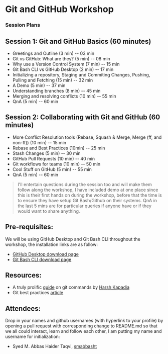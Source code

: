 # Git and GitHub Workshop

### Session Plans

## Session 1: Git and GitHub Basics (60 minutes)

- Greetings and Outline (3 min) -- 03 min
- Git vs GitHub: What are they? (5 min) -- 08 min
- Why use a Version Control System (7 min) -- 15 min
- Git Bash CLI vs GitHub Desktop (2 min) -- 17 min
- Initializing a repository, Staging and Commiting Changes, Pushing, Pulling
  and Fetching (15 min) -- 32 min
- A Demo (5 min) -- 37 min
- Understanding branches (8 min) -- 45 min
- Merging and resolving conflicts (10 min) -- 55 min
- QnA (5 min) -- 60 min

## Session 2: Collaborating with Git and GitHub (60 minutes)

- More Conflict Resolution tools (Rebase, Squash & Merge, Merge (ff, and
  non-ff))  (10 min) -- 15 min
- Rebase and Best Practices (10min) -- 25 min
- Stash Changes (5 min) -- 30 min
- GitHub Pull Requests (10 min) -- 40 min
- Git workflows for teams (10 min) -- 50 min
- Cool Stuff on GitHub (5 min) -- 55 min
- QnA (5 min) -- 60 min


> I'll entertain questions during the session too and will make them follow
> along the workshop, I have included demo at one place since this is their
> first hands on during the workshop, before that the time is to ensure they
> have setup Git Bash/Github on their systems. QnA in the last 5 mins are for
> particular queries if anyone have or if they would want to share anything.

## Pre-requisites:
We will be using GitHub Desktop and Git Bash CLI throughout the workshop, the installation links are as follow:
- [GitHub Desktop download page](https://desktop.github.com/)
- [Git Bash CLI download page](https://git-scm.com/downloads)

## Resources:
- A truly prolific [guide](https://harshkapadia2.github.io/git_basics/) on git commands by [Harsh Kapadia](https://github.com/HarshKapadia2)
- Git best practices [article](https://www.linkedin.com/pulse/git-best-practices-team-collaboration-chandan-thakur/?trk=pulse-article_more-articles_related-content-card)

## Attendees: 
Drop in your names and github usernames (with hyperlink to your profile) by
opening a pull request with corresponding change to README.md so that we all
could interact, learn and follow each other, I am putting my name and username
for initialization:
- Syed M. Abbas Haider Taqvi, [smabbasht](https://github.com/smabbasht/)
